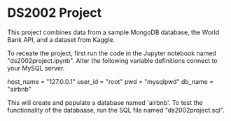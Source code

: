 # DS2002 Project

This project combines data from a sample MongoDB database, the World Bank API, and a dataset from Kaggle. 

To receate the project, first run the code in the Jupyter notebook named "ds2002project.ipynb". Alter the following variable definitions connect to your MySQL server. 

host_name = "127.0.0.1"
user_id = "root"
pwd = "mysqlpwd"
db_name = "airbnb" 

This will create and populate a database named 'airbnb'. To test the functionality of the databaase, run the SQL file named "ds2002project.sql". 
